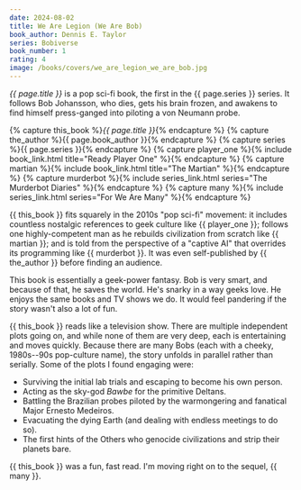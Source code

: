 ```yaml
---
date: 2024-08-02
title: We Are Legion (We Are Bob)
book_author: Dennis E. Taylor
series: Bobiverse
book_number: 1
rating: 4
image: /books/covers/we_are_legion_we_are_bob.jpg
---
```


<cite class="book-title">{{ page.title }}</cite> is a pop sci-fi book, the
first in the <span class="book-series">{{ page.series }}</span> series. It
follows Bob Johansson, who dies, gets his brain frozen, and awakens to find
himself press-ganged into piloting a von Neumann probe.

{% capture this_book %}<cite class="book-title">{{ page.title }}</cite>{% endcapture %}
{% capture the_author %}<span class="author-name">{{ page.book_author }}</span>{% endcapture %}
{% capture series %}<span class="book-series">{{ page.series }}</span>{% endcapture %}
{% capture player_one %}{% include book_link.html title="Ready Player One" %}{% endcapture %}
{% capture martian %}{% include book_link.html title="The Martian" %}{% endcapture %}
{% capture murderbot %}{% include series_link.html series="The Murderbot Diaries" %}{% endcapture %}
{% capture many %}{% include series_link.html series="For We Are Many" %}{% endcapture %}

{{ this_book }} fits squarely in the 2010s "pop sci-fi" movement: it includes
countless nostalgic references to geek culture like {{ player_one }}; follows
one highly-competent man as he rebuilds civilization from scratch like
{{ martian }}; and is told from the perspective of a "captive AI" that
overrides its programming like {{ murderbot }}. It was even self-published by
{{ the_author }} before finding an audience.

This book is essentially a geek-power fantasy. Bob is very smart, and because
of that, he saves the world. He's snarky in a way geeks love. He enjoys the
same books and TV shows we do. It would feel pandering if the story wasn't
also a lot of fun.

{{ this_book }} reads like a television show. There are multiple independent
plots going on, and while none of them are very deep, each is entertaining and
moves quickly. Because there are many Bobs (each with a cheeky, 1980s--90s
pop-culture name), the story unfolds in parallel rather than serially. Some of
the plots I found engaging were:

- Surviving the initial lab trials and escaping to become his own person.
- Acting as the sky-god _Bawbe_ for the primitive Deltans.
- Battling the Brazilian probes piloted by the warmongering and fanatical
  Major Ernesto Medeiros.
- Evacuating the dying Earth (and dealing with endless meetings to do so).
- The first hints of the Others who genocide civilizations and strip their
  planets bare.

{{ this_book }} was a fun, fast read. I'm moving right on to the sequel, {{
many }}.
